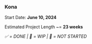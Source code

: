 ### Kona

Start Date: **June 10, 2024**

Estimated Project Length ~= **23 weeks**

<!-- End Date: **November 18, 2024** -->

*✅ = DONE | 🚧 = WIP | 🛑 = NOT STARTED*
